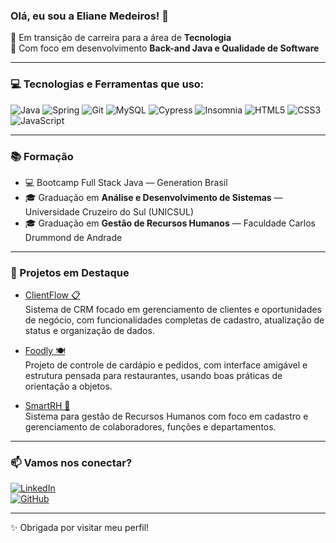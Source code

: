### Olá, eu sou a Eliane Medeiros! 👋

🌱 Em transição de carreira para a área de **Tecnologia**  
🎯 Com foco em desenvolvimento **Back-and Java e Qualidade de Software**  

---

### 💻 Tecnologias e Ferramentas que uso:

![Java](https://img.shields.io/badge/Java-ED8B00?style=for-the-badge&logo=java&logoColor=white)
![Spring](https://img.shields.io/badge/Spring-6DB33F?style=for-the-badge&logo=spring&logoColor=white)
![Git](https://img.shields.io/badge/Git-F05032?style=for-the-badge&logo=git&logoColor=white)
![MySQL](https://img.shields.io/badge/MySQL-005C84?style=for-the-badge&logo=mysql&logoColor=white)
![Cypress](https://img.shields.io/badge/Cypress-17202C?style=for-the-badge&logo=cypress&logoColor=white)
![Insomnia](https://img.shields.io/badge/Insomnia-4000BF?style=for-the-badge&logo=insomnia&logoColor=white)
![HTML5](https://img.shields.io/badge/HTML5-E34F26?style=for-the-badge&logo=html5&logoColor=white)
![CSS3](https://img.shields.io/badge/CSS3-1572B6?style=for-the-badge&logo=css3&logoColor=white)
![JavaScript](https://img.shields.io/badge/JavaScript-F7DF1E?style=for-the-badge&logo=javascript&logoColor=black)

---

### 📚 Formação

- 💻 Bootcamp Full Stack Java — Generation Brasil  
- 🎓 Graduação em **Análise e Desenvolvimento de Sistemas** — Universidade Cruzeiro do Sul (UNICSUL)  
- 🎓 Graduação em **Gestão de Recursos Humanos** — Faculdade Carlos Drummond de Andrade  

---

### 💼 Projetos em Destaque

- [ClientFlow 📋](https://github.com/Projeto-ClientFlow/ClientFlow.git)  
  Sistema de CRM focado em gerenciamento de clientes e oportunidades de negócio, com funcionalidades completas de cadastro, atualização de status e organização de dados.

- [Foodly 🍽️](https://github.com/ElianeMPontes/foodly)  
  Projeto de controle de cardápio e pedidos, com interface amigável e estrutura pensada para restaurantes, usando boas práticas de orientação a objetos.

- [SmartRH 🧠](https://github.com/ElianeMPontes/smartrh)  
  Sistema para gestão de Recursos Humanos com foco em cadastro e gerenciamento de colaboradores, funções e departamentos.

---

### 📫 Vamos nos conectar?

[![LinkedIn](https://img.shields.io/badge/-LinkedIn-0A66C2?style=for-the-badge&logo=linkedin&logoColor=white)](https://www.linkedin.com/in/elianempontes/)  
[![GitHub](https://img.shields.io/badge/-GitHub-000?style=for-the-badge&logo=github&logoColor=white)](https://github.com/ElianeMPontes)


---

✨ Obrigada por visitar meu perfil!
